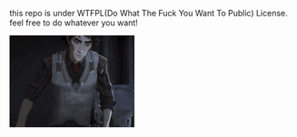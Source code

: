 this repo is under WTFPL(Do What The Fuck You Want To Public) License. feel free to do whatever you want!

![til](https://raw.githubusercontent.com/Hari-c137/code_dump/refs/heads/main/assets/arcane-viktor.gif)
